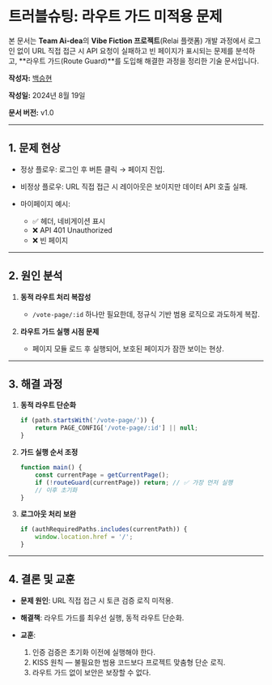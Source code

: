 # 트러블슈팅: 라우트 가드 미적용 문제

본 문서는 **Team Ai-dea**의 **Vibe Fiction 프로젝트**(Relai 플랫폼) 개발 과정에서 로그인 없이 URL 직접 접근 시 API 요청이 실패하고 빈 페이지가 표시되는 문제를 분석하고, \*\*라우트 가드(Route Guard)\*\*를 도입해 해결한 과정을 정리한 기술 문서입니다.

**작성자:** [백승현](https://github.com/Sirosho)

**작성일:** 2024년 8월 19일

**문서 버전:** v1.0

---

## 1. 문제 현상

* 정상 플로우: 로그인 후 버튼 클릭 → 페이지 진입.
* 비정상 플로우: URL 직접 접근 시 레이아웃은 보이지만 데이터 API 호출 실패.
* 마이페이지 예시:

  * ✅ 헤더, 네비게이션 표시
  * ❌ API 401 Unauthorized
  * ❌ 빈 페이지

---

## 2. 원인 분석

1. **동적 라우트 처리 복잡성**

   * `/vote-page/:id` 하나만 필요한데, 정규식 기반 범용 로직으로 과도하게 복잡.

2. **라우트 가드 실행 시점 문제**

   * 페이지 모듈 로드 후 실행되어, 보호된 페이지가 잠깐 보이는 현상.

---

## 3. 해결 과정

1. **동적 라우트 단순화**

   ```javascript
   if (path.startsWith('/vote-page/')) {
       return PAGE_CONFIG['/vote-page/:id'] || null;
   }
   ```

2. **가드 실행 순서 조정**

   ```javascript
   function main() {
       const currentPage = getCurrentPage();
       if (!routeGuard(currentPage)) return; // ✅ 가장 먼저 실행
       // 이후 초기화
   }
   ```

3. **로그아웃 처리 보완**

   ```javascript
   if (authRequiredPaths.includes(currentPath)) {
       window.location.href = '/';
   }
   ```

---

## 4. 결론 및 교훈

* **문제 원인**: URL 직접 접근 시 토큰 검증 로직 미적용.
* **해결책**: 라우트 가드를 최우선 실행, 동적 라우트 단순화.
* **교훈**:

  1. 인증 검증은 초기화 이전에 실행해야 한다.
  2. KISS 원칙 — 불필요한 범용 코드보다 프로젝트 맞춤형 단순 로직.
  3. 라우트 가드 없이 보안은 보장할 수 없다.

